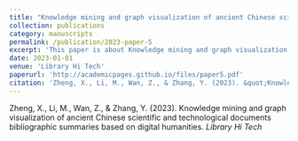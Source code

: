 ```yaml
---
title: "Knowledge mining and graph visualization of ancient Chinese scientific and technological documents bibliographic summaries based on digital humanities"
collection: publications
category: manuscripts
permalink: /publication/2023-paper-5
excerpt: 'This paper is about Knowledge mining and graph visualization of ancient Chinese scientific and technological documents bibliographic summaries based on digital humanities.'
date: 2023-01-01
venue: 'Library Hi Tech'
paperurl: 'http://academicpages.github.io/files/paper5.pdf'
citation: 'Zheng, X., Li, M., Wan, Z., & Zhang, Y. (2023). &quot;Knowledge mining and graph visualization of ancient Chinese scientific and technological documents bibliographic summaries based on digital humanities&quot; <i>Library Hi Tech</i>'
---
```


Zheng, X., Li, M., Wan, Z., & Zhang, Y. (2023). Knowledge mining and graph visualization of ancient Chinese scientific and technological documents bibliographic summaries based on digital humanities. <i>Library Hi Tech</i>

